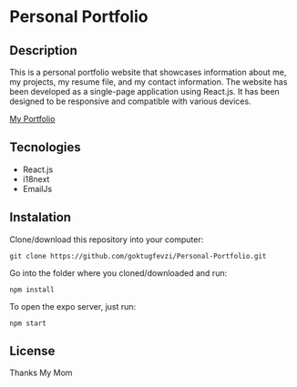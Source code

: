# Personal Portfolio

## Description

This is a personal portfolio website that showcases information about me, my projects, my resume file, and my contact information. 
The website has been developed as a single-page application using React.js. 
It has been designed to be responsive and compatible with various devices.

[My Portfolio](https://goktugfevziozcelik.com)

## Tecnologies

- React.js
- i18next
- EmailJs

## Instalation

Clone/download this repository into your computer:

`git clone https://github.com/goktugfevzi/Personal-Portfolio.git`

Go into the folder where you cloned/downloaded and run:

`npm install`

To open the expo server, just run:

`npm start`

## License
Thanks My Mom
